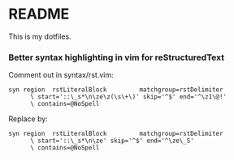 # README #

This is my dotfiles.

### Better syntax highlighting in vim for reStructuredText ###

Comment out in syntax/rst.vim:

```vim
syn region  rstLiteralBlock         matchgroup=rstDelimiter
      \ start='::\_s*\n\ze\z(\s\+\)' skip='^$' end='^\z1\@!'
      \ contains=@NoSpell
```

Replace by:

```vim
syn region  rstLiteralBlock         matchgroup=rstDelimiter
      \ start='::\_s*\n\ze' skip='^$' end='^\ze\_S'
      \ contains=@NoSpell
```

